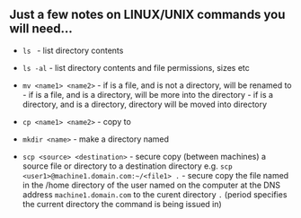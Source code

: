 ## Just a few notes on LINUX/UNIX commands you will need...

- `ls ` - list directory contents

- `ls -al` - list directory contents and file permissions, sizes etc

- `mv <name1> <name2>` - if <name1> is a file, and <name2> is not a directory, <name1> will be renamed to <name2>
                     - if <name1> is a file, and <name2> is a directory, <name1> will be more into the directory <name2>
                     - if <name1> is a directory, and <name2> is a directory, <name2> directory will be moved into directory <name2>

- `cp <name1> <name2>` - copy <name1> to <name2>

- `mkdir <name>` - make a directory named <name>

- `scp <source> <destination>` - secure copy (between machines) a source file or directory to a destination directory
  e.g. `scp <user1>@machine1.domain.com:~/<file1> .` - secure copy the file named <file1> in the /home directory of the user named <user1> on the computer at the DNS address `machine1.domain.com` to the curent directory `.` (period specifies the current directory the command is being issued in)
  
  
